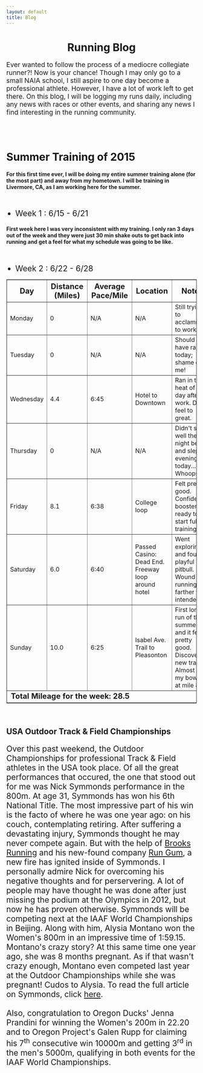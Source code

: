 ```yaml
---
layout: default
title: Blog
---
```


<h1 align="center">Running Blog</h1>
<div class="background">
	<div class="transbox">
		<p style="font-size:125%"> Ever wanted to follow the process of a mediocre collegiate runner?! Now is your chance! Though I may only go to a small NAIA school, I still aspire to one day become a professional athlete. However, I have a lot of work left to get there. On this blog, I will be logging my runs daily, including any news with races or other events, and sharing any news I find interesting in the running community. </p> 
	</div>
</div>
<br><br>
<div class="jumbotron">
	<h1> Summer Training of 2015 </h1>
    	<h4> For this first time ever, I will be doing my entire summer training alone (for the most part) and away from my hometown. I will be training in Livermore, CA, as I am working here for the summer. </h4>
    	<br>
    	<ul>
    		<li style="font-size:150%"> Week 1 : 6/15 - 6/21 </li>
    	</ul>
    	<h4> First week here I was very inconsistent with my training. I only ran 3 days out of the week and they were just 30 min shake outs to get back into running and get a feel for what my schedule was going to be like. </h4>
    	<br>
    	<ul>
    		<li style="font-size:150%"> Week 2 : 6/22 - 6/28 </li>
    	</ul>
<table border="1" align="center" style="width:100%" class="table-striped table">
	<thead style="font-size:125%">
		<tr>
			<th width="10%">Day</th>
			<th width="10%">Distance (Miles)</th>
			<th width="10%">Average Pace/Mile</th>
			<th width="15%">Location</th>
			<th width="55%">Notes</th>
		</tr>
	</thead>
	<tbody>
		<tr>
			<td>Monday</td>
			<td>0</td>
			<td>N/A</td>
			<td>N/A</td>
			<td>Still trying to acclammate to work</td>
		</tr>
		<tr>
			<td>Tuesday</td>
			<td>0</td>
			<td>N/A</td>
			<td>N/A</td>
			<td>Should have ran today; shame on me!</td>
		</tr>
		<tr>
			<td>Wednesday</td>
			<td>4.4</td>
			<td>6:45</td>
			<td>Hotel to Downtown</td>
			<td>Ran in the heat of the day after work. Didn't feel to great.</td>
		</tr>
		<tr>
			<td>Thursday</td>
			<td>0</td>
			<td>N/A</td>
			<td>N/A</td>
			<td>Didn't sleep well the night before and slept all evening today... Whoops</td>
		</tr>
		<tr>
			<td>Friday</td>
			<td>8.1</td>
			<td>6:38</td>
			<td>College loop</td>
			<td>Felt pretty good. Confidence booster and ready to start full training.</td>
		</tr>
		<tr>
			<td>Saturday</td>
			<td>6.0</td>
			<td>6:40</td>
			<td>Passed Casino: Dead End. Freeway loop around hotel</td>
			<td>Went exploring and found a playful pitbull. Wound up running farther than intended. </td>
		</tr>
		<tr>
			<td>Sunday</td>
			<td>10.0</td>
			<td>6:25</td>
			<td>Isabel Ave. Trail to Pleasonton</td>
			<td>First long run of the summer and it felt pretty good. Discovered new trail. Almost lost my bowels at mile 8. </td>
		</tr>
		<tr style="font-size:125%">
			<td colspan="5"><b>Total Mileage for the week: 28.5<b></td>
		</tr>
	</tbody>
</table>
<br>
	<h2>USA Outdoor Track & Field Championships</h2>
	<p style="font-size:150%"> Over this past weekend, the Outdoor Championships for professional Track & Field athletes in the USA took place. Of all the great performances that occured, the one that stood out for me was Nick Symmonds performance in the 800m. At age 31, Symmonds has won his 6th National Title. The most impressive part of his win is the facto of where he was one year ago: on his couch, contemplating retiring. After suffering a devastating injury, Symmonds thought he may never compete again. But with the help of <a href="http://www.brooksrunning.com/en_us/athletes/brooks-beasts-track-club">Brooks Running</a> and his new-found company <a href="http://getrungum.com/">Run Gum</a>, a new fire has ignited inside of Symmonds. I personally admire Nick for overcoming his negative thoughts and for perservering. A lot of people may have thought he was done after just missing the podium at the Olympics in 2012, but now he has proven otherwise. Symmonds will be competing next at the IAAF World Championships in Beijing. Along with him, Alysia Montano won the Women's 800m in an impressive time of 1:59.15. Montano's crazy story? At this same time one year ago, she was 8 months pregnant. As if that wasn't crazy enough, Montano even competed last year at the Outdoor Championships while she was pregnant! Cudos to Alysia. To read the full article on Symmonds, click <a href="http://registerguard.com/rg/sports/33243210-81/nick-symmonds-takes-mens-800-title-at-usa-track--field-championships.html.csp">here</a>. <br><br> Also, congratulation to Oregon Ducks' Jenna Prandini for winning the Women's 200m in 22.20 and to Oregon Project's Galen Rupp for claiming his 7<sup>th</sup> consecutive win  10000m and getting 3<sup>rd</sup> in the men's 5000m, qualifying in both events for the IAAF World Championships. </p>
</div>

